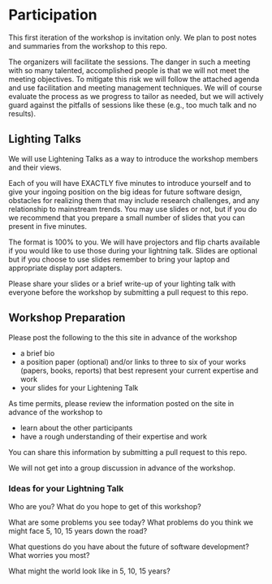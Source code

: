 # Participation

This first iteration of the workshop is invitation only.  We plan to post
notes and summaries from the workshop to this repo.

The organizers will facilitate the sessions.  The danger in such a meeting with so many talented, accomplished people is that we will not meet the meeting objectives.  To mitigate this risk we will follow the attached agenda and use facilitation and meeting management techniques.  We will of course evaluate the process as we progress to tailor as needed, but we will actively guard against the pitfalls of sessions like these (e.g., too much talk and no results).

## Lighting Talks

We will use Lightening Talks as a way to introduce the workshop members and their views.

Each of you will have EXACTLY five minutes to introduce yourself and to give your ingoing position on the big ideas for future software design, obstacles for realizing them that may include research challenges, and any relationship to mainstream trends.    You may use slides or not, but if you do we recommend that you prepare a small number of slides that you can present in five minutes.  

The format is 100% to you. We will have projectors and flip charts available if you would like to use
those during your lightning talk.  Slides are optional but if you choose
to use slides remember to bring your laptop and appropriate display port
adapters.

Please share your slides or a brief write-up of your lighting talk with
everyone before the workshop by submitting a pull request to this repo.

## Workshop Preparation

Please post the following to the this site in advance of the workshop
- a brief bio
- a position paper (optional) and/or links to three to six of your works (papers, books, reports) that best represent your current expertise and work
- your slides for your Lightening Talk

As time permits, please review the information posted on the site in advance of the workshop to
- learn about the other participants
- have a rough understanding of their expertise and work

You can share this information by submitting a pull request to this repo.

We will not get into a group discussion in advance of the workshop.

### Ideas for your Lightning Talk

Who are you?  What do you hope to get of this workshop?

What are some problems you see today?  What problems do you
think we might face 5, 10, 15 years down the road?

What questions do you have about the future of software development?
What worries you most?

What might the world look like in 5, 10, 15 years?
